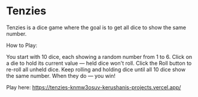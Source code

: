 # Tenzies

Tenzies is a dice game where the goal is to get all dice to show the same number.

How to Play:

You start with 10 dice, each showing a random number from 1 to 6.
Click on a die to hold its current value — held dice won't roll.
Click the Roll button to re-roll all unheld dice.
Keep rolling and holding dice until all 10 dice show the same number.
When they do — you win!

Play here: https://tenzies-knmw3osuv-kerushanis-projects.vercel.app/
